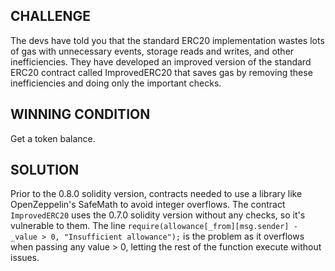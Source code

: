 ## CHALLENGE

The devs have told you that the standard ERC20 implementation wastes lots of gas with unnecessary events, storage reads and writes, and other inefficiencies. They have developed an improved version of the standard ERC20 contract called ImprovedERC20 that saves gas by removing these inefficiencies and doing only the important checks.


## WINNING CONDITION

Get a token balance.


## SOLUTION

Prior to the 0.8.0 solidity version, contracts needed to use a library like OpenZeppelin's SafeMath to avoid integer overflows. The contract `ImprovedERC20` uses the 0.7.0 solidity version without any checks, so it's vulnerable to them.
The line `require(allowance[_from][msg.sender] - _value > 0, "Insufficient allowance");` is the problem as it overflows when passing any value > 0, letting the rest of the function execute without issues.